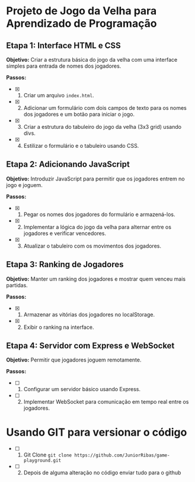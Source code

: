 # Projeto de Jogo da Velha para Aprendizado de Programação

## Etapa 1: Interface HTML e CSS

**Objetivo:** Criar a estrutura básica do jogo da velha com uma interface simples para entrada de nomes dos jogadores.

**Passos:**

- [x] 1. Criar um arquivo `index.html`.
- [x] 2. Adicionar um formulário com dois campos de texto para os nomes dos jogadores e um botão para iniciar o jogo.
- [x] 3. Criar a estrutura do tabuleiro do jogo da velha (3x3 grid) usando divs.
- [x] 4. Estilizar o formulário e o tabuleiro usando CSS.


## Etapa 2: Adicionando JavaScript

**Objetivo:** Introduzir JavaScript para permitir que os jogadores entrem no jogo e joguem.

**Passos:**

- [x] 1. Pegar os nomes dos jogadores do formulário e armazená-los.
- [x] 2. Implementar a lógica do jogo da velha para alternar entre os jogadores e verificar vencedores.
- [x] 3. Atualizar o tabuleiro com os movimentos dos jogadores.


## Etapa 3: Ranking de Jogadores

**Objetivo:** Manter um ranking dos jogadores e mostrar quem venceu mais partidas.

**Passos:**

- [x] 1. Armazenar as vitórias dos jogadores no localStorage.
- [x] 2. Exibir o ranking na interface.

## Etapa 4: Servidor com Express e WebSocket

**Objetivo:** Permitir que jogadores joguem remotamente.

**Passos:**

- [ ] 1. Configurar um servidor básico usando Express.
- [ ] 2. Implementar WebSocket para comunicação em tempo real entre os jogadores.

# Usando GIT para versionar o código

- [ ] 1. Git Clone `git clone https://github.com/JuniorRibas/game-playground.git`
- [ ] 2. Depois de alguma alteração no código enviar tudo para o github